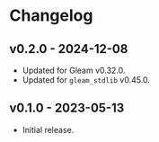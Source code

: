# Changelog

## v0.2.0 - 2024-12-08

- Updated for Gleam v0.32.0.
- Updated for `gleam_stdlib` v0.45.0.

## v0.1.0 - 2023-05-13

- Initial release.
